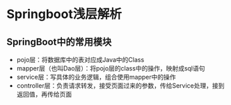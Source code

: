 # Springboot浅层解析

## SpringBoot中的常用模块
* pojo层：将数据库中的表对应成Java中的Class
* mapper层（也叫Dao层）：将pojo层的class中的操作，映射成sql语句
* service层：写具体的业务逻辑，组合使用mapper中的操作
* controller层：负责请求转发，接受页面过来的参数，传给Service处理，接到返回值，再传给页面